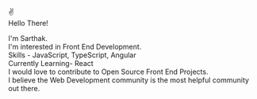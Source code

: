 ✌<br>Hello There!

I'm Sarthak.</br> I'm interested in Front End Development.<br>
Skills - JavaScript, TypeScript, Angular<br>
Currently Learning- React<br>
I would love to contribute to Open Source Front End Projects.<br>
I believe the Web Development community is the most helpful community out there.


<!---
sarthakmalik0810/sarthakmalik0810 is a ✨ special ✨ repository because its `README.md` (this file) appears on your GitHub profile.
You can click the Preview link to take a look at your changes.
--->
